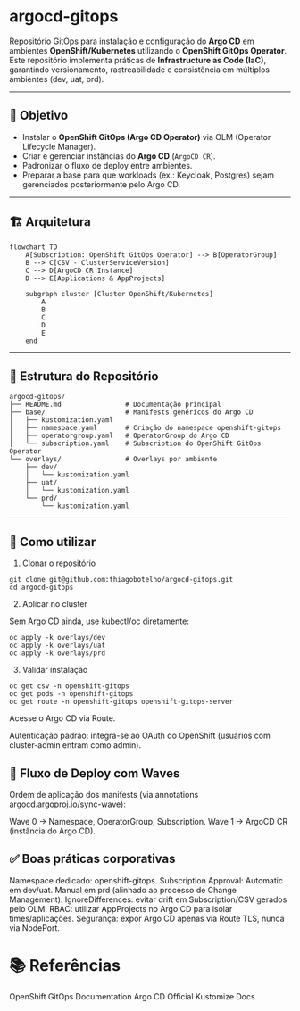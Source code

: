 # argocd-gitops

Repositório GitOps para instalação e configuração do **Argo CD** em ambientes **OpenShift/Kubernetes** utilizando o **OpenShift GitOps Operator**.  
Este repositório implementa práticas de **Infrastructure as Code (IaC)**, garantindo versionamento, rastreabilidade e consistência em múltiplos ambientes (dev, uat, prd).

---

## 📌 Objetivo

- Instalar o **OpenShift GitOps (Argo CD Operator)** via OLM (Operator Lifecycle Manager).  
- Criar e gerenciar instâncias do **Argo CD** (`ArgoCD CR`).  
- Padronizar o fluxo de deploy entre ambientes.  
- Preparar a base para que workloads (ex.: Keycloak, Postgres) sejam gerenciados posteriormente pelo Argo CD.  

---

## 🏗️ Arquitetura

```mermaid
flowchart TD
    A[Subscription: OpenShift GitOps Operator] --> B[OperatorGroup]
    B --> C[CSV - ClusterServiceVersion]
    C --> D[ArgoCD CR Instance]
    D --> E[Applications & AppProjects]
    
    subgraph cluster [Cluster OpenShift/Kubernetes]
        A
        B
        C
        D
        E
    end
```

---

## 📂 Estrutura do Repositório

```
argocd-gitops/
├── README.md                # Documentação principal
├── base/                    # Manifests genéricos do Argo CD
│   ├── kustomization.yaml
│   ├── namespace.yaml       # Criação do namespace openshift-gitops
│   ├── operatorgroup.yaml   # OperatorGroup do Argo CD
│   └── subscription.yaml    # Subscription do OpenShift GitOps Operator
└── overlays/                # Overlays por ambiente
    ├── dev/
    │   └── kustomization.yaml
    ├── uat/
    │   └── kustomization.yaml
    └── prd/
        └── kustomization.yaml
```

---

## 🚀 Como utilizar

1. Clonar o repositório

```
git clone git@github.com:thiagobotelho/argocd-gitops.git
cd argocd-gitops
```

2. Aplicar no cluster

Sem Argo CD ainda, use kubectl/oc diretamente:

```
oc apply -k overlays/dev
oc apply -k overlays/uat
oc apply -k overlays/prd
```

3. Validar instalação

```
oc get csv -n openshift-gitops
oc get pods -n openshift-gitops
oc get route -n openshift-gitops openshift-gitops-server
```

Acesse o Argo CD via Route.

Autenticação padrão: integra-se ao OAuth do OpenShift (usuários com cluster-admin entram como admin).

## 🔄 Fluxo de Deploy com Waves

Ordem de aplicação dos manifests (via annotations argocd.argoproj.io/sync-wave):

Wave 0 → Namespace, OperatorGroup, Subscription.
Wave 1 → ArgoCD CR (instância do Argo CD).

## ✅ Boas práticas corporativas

Namespace dedicado: openshift-gitops.
Subscription Approval:
Automatic em dev/uat.
Manual em prd (alinhado ao processo de Change Management).
IgnoreDifferences: evitar drift em Subscription/CSV gerados pelo OLM.
RBAC: utilizar AppProjects no Argo CD para isolar times/aplicações.
Segurança: expor Argo CD apenas via Route TLS, nunca via NodePort.

# 📚 Referências

OpenShift GitOps Documentation
Argo CD Official
Kustomize Docs
